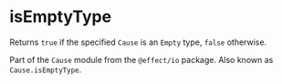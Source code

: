 # isEmptyType

Returns `true` if the specified `Cause` is an `Empty` type, `false`
otherwise.

Part of the `Cause` module from the `@effect/io` package. Also known as `Cause.isEmptyType`.
